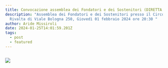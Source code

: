 ```yaml
---
title: Convocazione assemblea dei Fondatori e dei Sostenitori (DIRETTA FACEBOOK)
description: "Assemblea dei Fondatori e dei Sostenitori presso il Circolo
  Rivalta di Viale Bologna 250, Giovedì 01 febbraio 2024 ore 20:30 "
author: Aride Missiroli
date: 2024-01-25T14:01:59.201Z
tags:
  - post
  - featured
---
```

![]()

![](/static/img/img_4815.jpg)
